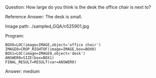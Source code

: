 Question: How large do you think is the desk the office chair is next to?

Reference Answer: The desk is small.

Image path: ./sampled_GQA/n525901.jpg

Program:

```
BOX0=LOC(image=IMAGE,object='office chair')
IMAGE0=CROP_RIGHTOF(image=IMAGE,box=BOX0)
BOX1=LOC(image=IMAGE0,object='desk')
ANSWER0=SIZE(box=BOX1)
FINAL_RESULT=RESULT(var=ANSWER0)
```
Answer: medium

